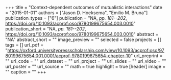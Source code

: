 +++
title = "Context-dependent outcomes of mutualistic interactions"
date = "2015-01-01"
authors = ["Jason D. Hoeksema", "Emilio M. Bruna"]
publication_types = ["6"]
publication = "NA, _pp. 181--202_, https://doi.org/10.1093/acprof:oso/9780199675654.003.0010"
publication_short = "NA, _pp. 181--202_, https://doi.org/10.1093/acprof:oso/9780199675654.003.0010"
abstract = "NA"
abstract_short = ""
image_preview = ""
selected = false
projects = []
tags = []
url_pdf = "https://oxford.universitypressscholarship.com/view/10.1093/acprof:oso/9780199675654.001.0001/acprof-9780199675654-chapter-10"
url_preprint = ""
url_code = ""
url_dataset = ""
url_project = ""
url_slides = ""
url_video = ""
url_poster = ""
url_source = ""
math = true
highlight = true
[header]
image = ""
caption = ""
+++
